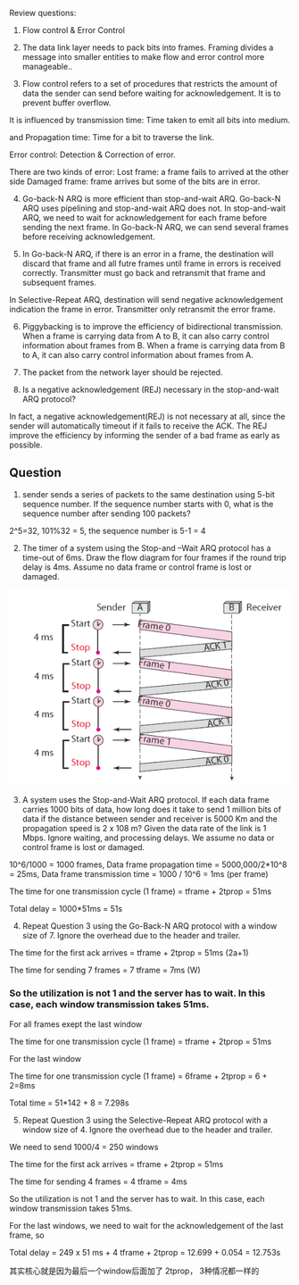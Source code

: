 Review questions:

1. Flow control & Error Control

2. The data link layer needs to pack bits into frames. Framing divides a message into smaller entities to make flow and error control more manageable..

3. Flow control refers to a set of procedures that restricts the amount of data the sender can send before waiting for acknowledgement. It is to prevent buffer overflow. 

It is influenced by transmission time: Time taken to emit all bits into medium.

and Propagation time: Time for a bit to traverse the link.

Error control: Detection & Correction of error.

There are two kinds of error: Lost frame: a frame fails to arrived at the other side Damaged frame: frame arrives but some of the bits are in error.

4. Go-back-N ARQ is more efficient than stop-and-wait ARQ. Go-back-N ARQ uses pipelining and stop-and-wait ARQ does not. In stop-and-wait ARQ, we need to wait for acknowledgement for each frame before sending the next frame. In Go-back-N ARQ, we can send several frames before receiving acknowledgement.

5. In Go-back-N ARQ, if there is an error in a frame, the destination will discard that frame and all futre frames until frame in errors is received correctly. Transmitter must go back and  retransmit that frame and subsequent frames. 

In Selective-Repeat ARQ, destination will send negative acknowledgement indication the frame in error. Transmitter only retransmit the error frame. 

6. Piggybacking is to improve the efficiency of bidirectional transmission. When a frame is carrying data from A to B, it can also carry control information about frames from B. When a frame is carrying data from B to A, it can also carry control information about frames from A.

7. The packet from the network layer should be rejected.

8. Is a negative acknowledgement (REJ) necessary in the stop-and-wait ARQ protocol?

In fact, a negative acknowledgement(REJ) is not necessary at all, since the sender will automatically timeout if it fails to receive the ACK. The REJ improve the efficiency by informing the sender of a bad frame as early as possible.

## Question

1. sender sends a series of packets to the same destination using 5-bit sequence number. If the sequence
number starts with 0, what is the sequence number after sending 100 packets?

2^5=32, 101%32 = 5, the sequence number is 5-1 = 4

2. The timer of a system using the Stop-and –Wait ARQ protocol has a time-out of 6ms. Draw the flow
diagram for four frames if the round trip delay is 4ms. Assume no data frame or control frame is lost
or damaged.

![image](https://github.com/DDQXZcp/PolyU_2020_sem2/blob/master/EIE3333/Tut4Q2.jpg)

3. A system uses the Stop-and-Wait ARQ protocol. If each data frame carries 1000 bits of
data, how long does it take to send 1 million bits of data if the distance between sender and
receiver is 5000 Km and the propagation speed is 2 x 108 m? Given the data rate of the link
is 1 Mbps. Ignore waiting, and processing delays. We assume no data or control frame is
lost or damaged.

10^6/1000 = 1000 frames, Data frame propagation time = 5000,000/2*10^8 = 25ms, Data frame transmission time = 1000 / 10^6 = 1ms (per frame)

The time for one transmission cycle (1 frame) = tframe + 2tprop = 51ms

Total delay = 1000*51ms = 51s

4. Repeat Question 3 using the Go-Back-N ARQ protocol with a window size of 7. Ignore the
overhead due to the header and trailer.

The time for the first ack arrives = tframe + 2tprop = 51ms (2a+1)

The time for sending 7 frames = 7 tframe = 7ms (W)

### So the utilization is not 1 and the server has to wait. In this case, each window transmission takes 51ms.

For all frames exept the last window

The time for one transmission cycle (1 frame) = tframe + 2tprop = 51ms

For the last window

The time for one transmission cycle (1 frame) = 6frame + 2tprop = 6 + 2=8ms

Total time = 51*142 + 8 = 7.298s

5. Repeat Question 3 using the Selective-Repeat ARQ protocol with a window size of 4.
Ignore the overhead due to the header and trailer.

We need to send 1000/4 = 250 windows

The time for the first ack arrives = tframe + 2tprop = 51ms

The time for sending 4 frames = 4 tframe = 4ms

So the utilization is not 1 and the server has to wait. In this case, each window transmission takes 51ms.

For the last windows, we need to wait for the acknowledgement of the last frame, so

Total delay = 249 x 51 ms + 4 tframe + 2tprop = 12.699 + 0.054 = 12.753s

其实核心就是因为最后一个window后面加了 2tprop， 3种情况都一样的
